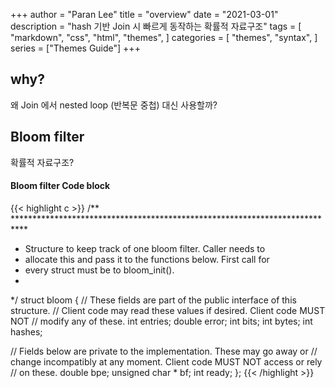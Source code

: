 +++
author = "Paran Lee"
title = "overview"
date = "2021-03-01"
description = "hash 기반 Join 시 빠르게 동작하는 확률적 자료구조"
tags = [
    "markdown",
    "css",
    "html",
    "themes",
]
categories = [
    "themes",
    "syntax",
]
series = ["Themes Guide"]
+++

## why?

왜 Join 에서 nested loop (반복문 중첩) 대신 사용할까?

<!--more-->

## Bloom filter

확률적 자료구조?

#### Bloom filter Code block
{{< highlight c >}}
/** ***************************************************************************
 * Structure to keep track of one bloom filter.  Caller needs to
 * allocate this and pass it to the functions below. First call for
 * every struct must be to bloom_init().
 *
 */
struct bloom
{
  // These fields are part of the public interface of this structure.
  // Client code may read these values if desired. Client code MUST NOT
  // modify any of these.
  int entries;
  double error;
  int bits;
  int bytes;
  int hashes;

  // Fields below are private to the implementation. These may go away or
  // change incompatibly at any moment. Client code MUST NOT access or rely
  // on these.
  double bpe;
  unsigned char * bf;
  int ready;
};
{{< /highlight >}}
